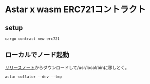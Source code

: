 # Astar x wasm ERC721コントラクト

## setup

```
cargo contract new erc721
```

## ローカルでノード起動

[リリースノート](https://github.com/AstarNetwork/Astar/releases)からダウンロードして/usr/local/binに移しとく。

```
astar-collator --dev --tmp
```

